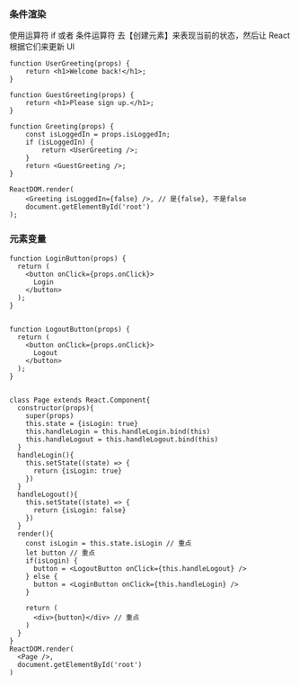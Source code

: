 ### 条件渲染
使用运算符 if 或者 条件运算符 去【创建元素】来表现当前的状态，然后让 React 根据它们来更新 UI

    function UserGreeting(props) {
        return <h1>Welcome back!</h1>;
    }

    function GuestGreeting(props) {
        return <h1>Please sign up.</h1>;
    }

    function Greeting(props) {
        const isLoggedIn = props.isLoggedIn;
        if (isLoggedIn) {
            return <UserGreeting />;
        }
        return <GuestGreeting />;
    }

    ReactDOM.render(
        <Greeting isLoggedIn={false} />, // 是{false}, 不是false
        document.getElementById('root')
    );
### 元素变量
    function LoginButton(props) {
      return (
        <button onClick={props.onClick}>
          Login
        </button>
      );
    }


    function LogoutButton(props) {
      return (
        <button onClick={props.onClick}>
          Logout
        </button>
      );
    }


    class Page extends React.Component{
      constructor(props){
        super(props)
        this.state = {isLogin: true}
        this.handleLogin = this.handleLogin.bind(this)
        this.handleLogout = this.handleLogout.bind(this)
      }
      handleLogin(){
        this.setState((state) => {
          return {isLogin: true}
        })
      }
      handleLogout(){
        this.setState((state) => {
          return {isLogin: false}
        })
      }
      render(){
        const isLogin = this.state.isLogin // 重点
        let button // 重点
        if(isLogin) {
          button = <LogoutButton onClick={this.handleLogout} />
        } else {
          button = <LoginButton onClick={this.handleLogin} />
        }

        return (
          <div>{button}</div> // 重点
        )
      }
    }
    ReactDOM.render(
      <Page />,
      document.getElementById('root')
    )